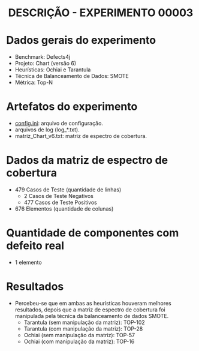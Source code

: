 <h1 align="center"> DESCRIÇÃO - EXPERIMENTO 00003 </h1>

# Dados gerais do experimento
  - Benchmark: Defects4j
  - Projeto: Chart (versão 6)
  - Heurísticas: Ochiai e Tarantula
  - Técnica de Balanceamento de Dados: SMOTE
  - Métrica: Top-N

# Artefatos do experimento
  - [config.ini](https://github.com/Reinaldo-Jr-Dev/doutorado/blob/master/experiments/00003/config.ini): arquivo de configuração.
  - arquivos de log (log_*.txt).
  - matriz_Chart_v6.txt: matriz de espectro de cobertura.

# Dados da matriz de espectro de cobertura
  - 479 Casos de Teste (quantidade de linhas)
    - 2 Casos de Teste Negativos
    - 477 Casos de Teste Positivos
  - 676 Elementos (quantidade de colunas)

# Quantidade de componentes com defeito real
  - 1 elemento

# Resultados
  - Percebeu-se que em ambas as heurísticas houveram melhores resultados, depois que a matriz de espectro de cobertura foi manipulada pela técnica da balanceamento de dados SMOTE.
    - Tarantula (sem manipulação da matriz): TOP-102
    - Tarantula (com manipulação da matriz): TOP-28
    - Ochiai (sem manipulação da matriz): TOP-57
    - Ochiai (com manipulação da matriz): TOP-16
